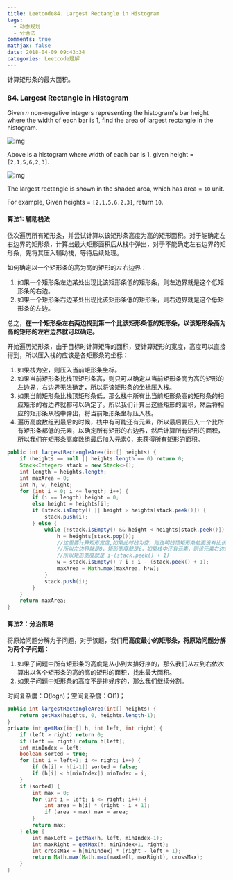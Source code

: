 ```yaml
---
title: Leetcode84. Largest Rectangle in Histogram
tags:
  - 动态规划
  - 分治法
comments: true
mathjax: false
date: 2018-04-09 09:43:34
categories: Leetcode题解
---
```


计算矩形条的最大面积。

<!-- more -->

### 84. Largest Rectangle in Histogram

Given *n* non-negative integers representing the histogram's bar height where the width of each bar is 1, find the area of largest rectangle in the histogram.

![img](https://leetcode.com/static/images/problemset/histogram.png)

Above is a histogram where width of each bar is 1, given height = `[2,1,5,6,2,3]`.

![img](https://leetcode.com/static/images/problemset/histogram_area.png)

The largest rectangle is shown in the shaded area, which has area = `10` unit.

For example,
Given heights = `[2,1,5,6,2,3]`,
return `10`.



#### 算法1: 辅助栈法

依次遍历所有矩形条，并尝试计算以该矩形条高度为高的矩形面积。对于能确定左右边界的矩形条，计算出最大矩形面积后从栈中弹出，对于不能确定左右边界的矩形条，先将其压入辅助栈，等待后续处理。

如何确定以一个矩形条的高为高的矩形的左右边界：

1. 如果一个矩形条左边某处出现比该矩形条低的矩形条，则左边界就是这个低矩形条的右边。
2. 如果一个矩形条右边某处出现比该矩形条低的矩形条，则右边界就是这个低矩形条的左边。

总之，**在一个矩形条左右两边找到第一个比该矩形条低的矩形条，以该矩形条高为高的矩形的左右边界就可以确定。**

开始遍历矩形条，由于目标时计算矩阵的面积，要计算矩形的宽度，高度可以直接得到，所以压入栈的应该是各矩形条的坐标：

1. 如果栈为空，则压入当前矩形条坐标。
2. 如果当前矩形条比栈顶矩形条高，则只可以确定以当前矩形条高为高的矩形的左边界，右边界无法确定，所以将该矩形条的坐标压入栈。
3. 如果当前矩形条比栈顶矩形条低，那么栈中所有比当前矩形条高的矩形条的相应矩形的右边界就都可以确定了。所以我们计算出这些矩形的面积，然后将相应的矩形条从栈中弹出，将当前矩形条坐标压入栈。
4. 遍历高度数组到最后的时候，栈中有可能还有元素，所以最后要压入一个比所有矩形条都低的元素，以确定所有矩形的右边界，然后计算所有矩形的面积，所以我们在矩形条高度数组最后加入元素0，来获得所有矩形的面积。



```java
public int largestRectangleArea(int[] heights) {
    if (heights == null || heights.length == 0) return 0;
    Stack<Integer> stack = new Stack<>();
    int length = heights.length;
    int maxArea = 0;
    int h, w, height;   
    for (int i = 0; i <= length; i++) {
        if (i == length) height = 0;
        else height = heights[i];
        if (stack.isEmpty() || height > heights[stack.peek()]) {
            stack.push(i);
        } else {
            while (!stack.isEmpty() && height < heights[stack.peek()]) {
                h = heights[stack.pop()];
                //这里要计算矩形宽度,如果此时栈为空，则说明栈顶矩形条前面没有比该矩形条低的矩形条，
                //所以左边界就是0，矩形宽度就是i，如果栈中还有元素，则该元素右边就是矩形的左边界，
                //所以矩形宽度就是 i-(stack.peek() + 1)
                w = stack.isEmpty() ? i : i - (stack.peek() + 1);
                maxArea = Math.max(maxArea, h*w);
            }
            stack.push(i);
        }
    }
    return maxArea;
}
```



#### 算法2：分治策略

将原始问题分解为子问题，对于该题，我们**用高度最小的矩形条，将原始问题分解为两个子问题**：

1. 如果子问题中所有矩形条的高度是从小到大排好序的，那么我们从左到右依次算出以各个矩形条的高的高的矩形的面积，找出最大面积。
2. 如果子问题中矩形条的高度不是排好序的，那么我们继续分割。

时间复杂度：O(logn)；空间复杂度：O(1)；

```java
public int largestRectangleArea(int[] heights) {
    return getMax(heights, 0, heights.length-1);
}
private int getMax(int[] h, int left, int right) {
    if (left > right) return 0;
    if (left == right) return h[left];
    int minIndex = left;
    boolean sorted = true;
    for (int i = left+1; i <= right; i++) {
        if (h[i] < h[i-1]) sorted = false;
        if (h[i] < h[minIndex]) minIndex = i;
    }
    if (sorted) {
        int max = 0;
        for (int i = left; i <= right; i++) {
            int area = h[i] * (right - i + 1);
            if (area > max) max = area;
        }
        return max;
    } else {
        int maxLeft = getMax(h, left, minIndex-1);
        int maxRight = getMax(h, minIndex+1, right);
        int crossMax = h[minIndex] * (right - left + 1);
        return Math.max(Math.max(maxLeft, maxRight), crossMax);
    }
}
```

